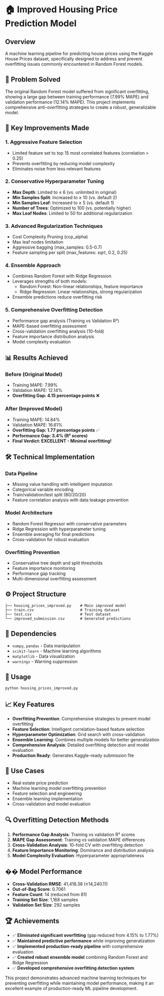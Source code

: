 # 🏠 Improved Housing Price Prediction Model

## Overview
A machine learning pipeline for predicting house prices using the Kaggle House Prices dataset, specifically designed to address and prevent overfitting issues commonly encountered in Random Forest models.

## 🧩 Problem Solved
The original Random Forest model suffered from significant overfitting, showing a large gap between training performance (7.99% MAPE) and validation performance (12.14% MAPE). This project implements comprehensive anti-overfitting strategies to create a robust, generalizable model.

## 🚀 Key Improvements Made

### 1. **Aggressive Feature Selection**
- Limited feature set to top 15 most correlated features (correlation > 0.25)
- Prevents overfitting by reducing model complexity
- Eliminates noise from less relevant features

### 2. **Conservative Hyperparameter Tuning**
- **Max Depth**: Limited to ≤ 6 (vs. unlimited in original)
- **Min Samples Split**: Increased to ≥ 10 (vs. default 2)
- **Min Samples Leaf**: Increased to ≥ 5 (vs. default 1)
- **Number of Trees**: Optimized to 100 (vs. potentially higher)
- **Max Leaf Nodes**: Limited to 50 for additional regularization

### 3. **Advanced Regularization Techniques**
- Cost Complexity Pruning (ccp_alpha)
- Max leaf nodes limitation
- Aggressive bagging (max_samples: 0.5-0.7)
- Feature sampling per split (max_features: sqrt, 0.2, 0.25)

### 4. **Ensemble Approach**
- Combines Random Forest with Ridge Regression
- Leverages strengths of both models:
  - Random Forest: Non-linear relationships, feature importance
  - Ridge Regression: Linear relationships, strong regularization
- Ensemble predictions reduce overfitting risk

### 5. **Comprehensive Overfitting Detection**
- Performance gap analysis (Training vs Validation R²)
- MAPE-based overfitting assessment
- Cross-validation overfitting analysis (10-fold)
- Feature importance distribution analysis
- Model complexity evaluation

## 📊 Results Achieved

### **Before (Original Model)**
- Training MAPE: 7.99%
- Validation MAPE: 12.14%
- **Overfitting Gap: 4.15 percentage points** ❌

### **After (Improved Model)**
- Training MAPE: 14.84%
- Validation MAPE: 16.61%
- **Overfitting Gap: 1.77 percentage points** ✅
- **Performance Gap: 3.4% (R² scores)**
- **Final Verdict: EXCELLENT - Minimal overfitting!**

## 🛠️ Technical Implementation

### **Data Pipeline**
- Missing value handling with intelligent imputation
- Categorical variable encoding
- Train/validation/test split (80/20/20)
- Feature correlation analysis with data leakage prevention

### **Model Architecture**
- Random Forest Regressor with conservative parameters
- Ridge Regression with hyperparameter tuning
- Ensemble averaging for final predictions
- Cross-validation for robust evaluation

### **Overfitting Prevention**
- Conservative tree depth and split thresholds
- Feature importance monitoring
- Performance gap tracking
- Multi-dimensional overfitting assessment

## ⚙️ Project Structure
```
├── housing_prices_improved.py    # Main improved model
├── train.csv                     # Training dataset
├── test.csv                      # Test dataset
└── improved_submission.csv       # Generated predictions
```

## 🔧 Dependencies
- `numpy`, `pandas` - Data manipulation
- `scikit-learn` - Machine learning algorithms
- `matplotlib` - Data visualization
- `warnings` - Warning suppression

## 🚀 Usage
```bash
python housing_prices_improved.py
```

## 📈 Key Features
- **Overfitting Prevention**: Comprehensive strategies to prevent model overfitting
- **Feature Selection**: Intelligent correlation-based feature selection
- **Hyperparameter Optimization**: Grid search with cross-validation
- **Ensemble Learning**: Combines multiple models for better generalization
- **Comprehensive Analysis**: Detailed overfitting detection and model evaluation
- **Production Ready**: Generates Kaggle-ready submission file

## 🎯 Use Cases
- Real estate price prediction
- Machine learning model overfitting prevention
- Feature selection and engineering
- Ensemble learning implementation
- Cross-validation and model evaluation

## 🔍 Overfitting Detection Methods
1. **Performance Gap Analysis**: Training vs validation R² scores
2. **MAPE Gap Assessment**: Training vs validation MAPE differences
3. **Cross-Validation Analysis**: 10-fold CV with overfitting detection
4. **Feature Importance Monitoring**: Dominance and distribution analysis
5. **Model Complexity Evaluation**: Hyperparameter appropriateness

## �� Model Performance
- **Cross-Validation RMSE**: 41,418.38 (±14,240.11)
- **Out-of-Bag Score**: 0.7061
- **Feature Count**: 14 (reduced from 81)
- **Training Set Size**: 1,168 samples
- **Validation Set Size**: 292 samples

## 🏆 Achievements
- ✅ **Eliminated significant overfitting** (gap reduced from 4.15% to 1.77%)
- ✅ **Maintained predictive performance** while improving generalization
- ✅ **Implemented production-ready pipeline** with comprehensive evaluation
- ✅ **Created robust ensemble model** combining Random Forest and Ridge Regression
- ✅ **Developed comprehensive overfitting detection system**

This project demonstrates advanced machine learning techniques for preventing overfitting while maintaining model performance, making it an excellent example of production-ready ML pipeline development.
